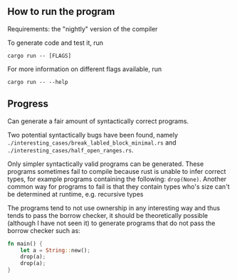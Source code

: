 ## How to run the program

Requirements: the "nightly" version of the compiler

To generate code and test it, run

```
cargo run -- [FLAGS]
```

For more information on different flags available, run 

```
cargo run -- --help
```

## Progress

Can generate a fair amount of syntactically correct programs.

Two potential syntactically bugs have been found, namely `./interesting_cases/break_labled_block_minimal.rs` and `./interesting_cases/half_open_ranges.rs`.

Only simpler syntactically valid programs can be generated. These programs sometimes fail to compile because rust is unable to infer correct types, for example programs containing the following: `drop(None)`. Another common way for programs to fail is that they contain types who's size can't be determined at runtime, e.g. recursive types

The programs tend to not use ownership in any interesting way and thus tends to pass the borrow checker, it should be theoretically possible (although I have not seen it) to generate programs that do not pass the borrow checker such as:

```rust
fn main() {
    let a = String::new();
    drop(a);
    drop(a);
}
```
